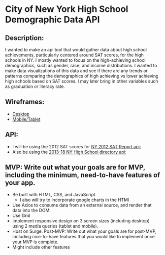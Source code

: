 # City of New York High School Demographic Data API 

## Description: 
 
I wanted to make an api tool that would gather data about high school achievements, particularly centered around SAT scores, for the high schools in NY. I mostly wanted to focus on the high-achieving school demographics, such as gender, race, and income distributions. I wanted to make data visualizations of this data and see if there are any trends or patterns comparing the demographics of high achieving vs lower achieving high schools based on SAT scores. I may later bring in other variables such as graduation or literacy rate. 

## Wireframes:
- [Desktop](https://lh3.googleusercontent.com/I4ObOWFvNc6PWrqssGavSZ_QwRH7o6nkqIpQs2YdB5b69NNllkNA4OPRBUTs5MIL8gOkji2ZNqX-aHllGR0w2Txg81PwJi1D_jJJXGExSKc9ML3mGRcEV8X0HPczTB_TPs9MhSjuC1wGNSyJTIuxDmTT19-juGyr1MkDHVwdzdh-bGwz2Z82oAPNmjQqkvFdrz0TpMWG04ox_fU2chcBIxo-mOAmT_JXADE5HDvI-8o9EyeCuZChftMwBcxjjQxGc0n_8RRANtj2SywnuZ6qh2QocicK0S9loPWE7uYVOPlefW3hvB6-E4diWsTn-9NMc3lZBNlUSxrAMV51d4kBZbM37PovPakeg5N3WrJkXkHcHOQR6lmoHgE0fiXwhvEJ1u7lWd8XrUTtqz-S37ZLCpTCdsg6-JkurjgwXvxjiDzX6GFnpy0qNCVs1B6qcK_cuhrX6zBbPOly29bO8uuLRZ6JaqbGBWkmqGXZQJJokcP2Luhs2E2GL_UfaONVvZZlYjUOa3bOogljXMsP3kV9jpLsSEAeYsrPOavH8wy1pQjF2yx0YgbdyvIxGmAf1VrJgcD9UNtQoUchv-OhOeNMwk5m2zgc3RTet_E9pZWJmn2oHd7zXKM6l7owUxJtHxA3jPpVbBlbsYfmxw9a18U4HZ_4p35rrSp9dS5wx2g7GW4G--iaT5VIPYuY8IIhrqzzwen6__zMHKjg8NmlrrJksWyO9hONBqn0NWerFJ30t8AiUFq2=w645-h859-no)
- [Mobile/Tablet](https://lh3.googleusercontent.com/Q6HkqA_uUxaNX23Jdg6L9ZauW6vj1jToV9FVIzQhgwtYhDTXLxtUZ-JAlLvBFcrNDvjAyz8m5LfEVvyci_3gQwl5UXPDtGDBj3Cq6jmqiYOQJ3qqtb_tBT0ioFF4csBE21KjNvhQHScUGHky94Wr-D2hYMwwGYS27FjD2Dtb8xazIReMpJ6PlmYK_Tmrtxg1VrW9VaOjJJltpD88EKu5CaMU8U-OfJgnA_QJdt7LLbLsjf7K65eX1xCigHW3DE5swIjd8nEvvKPxggwyXpuiVhPW2PLQyV9ZCUO3wuo20rORb9snnG23g9GuHeWohiBHErIr86_e1-CjCasoxghAFdRq6SVidE94QBKhQ5vJFvozCtlCVChlTRqY9vU5H7-3fPSTFGP35Mjojxk_wEsWZ0Qp1bzOC6rcPbpdfGx5vUXttvlZ02l4xrpcW1GPrYXi3cx3phvcaIfTm4GQWMZ3N9-JUpjteoW8J98PxEc5Mim8mk5mkAuLi4cdQEMFAfGfAv6gIkGmNenilb7P0tulvpCTKpQhhLP1b5wwznySv4xARkMQxPBCNuMMWDH3siXiaHP-prmZfvdi-bZzabdy9peaESc_Pb4UasscGHiWElZ5WY5E9a930U18YeIzg0PyRXgQjfvyA-2TC6-b2cuobMO_rwWtv7dADS2yn99PCQPIqtgVA1F7ym8rNtJt4V_4biHR_APYw36aFlfXcgHY99n8s_1Sp8bAnG7rGEQj0v-wNgIA=w645-h859-no)
 

## API: 
  - I will be using the 2012 SAT scores for [NY 2012 SAT Report api:](https://dev.socrata.com/foundry/data.cityofnewyork.us/f9bf-2cp4)
  - Also be using the [2013-18 NY High School directory api:](https://dev.socrata.com/foundry/data.cityofnewyork.us/s52a-8aq6)
## MVP: Write out what your goals are for MVP, including the minimum, need-to-have features of your app.
  - Be built with HTML, CSS, and JavaScript. 
      - I also will try to incorporate google charts in the HTMl 
  - Use Axios to consume data from an external source, and render that data into the DOM.
  - Use Grid 
  - Implement responsive design on 3 screen sizes (including desktop) using 2 media queries (tablet and mobile).
  - Host on Surge. 
Post-MVP: Write out what your goals are for post-MVP, including nice-to-have features that you would like to implement once your MVP is complete.
  - Might include other features 
